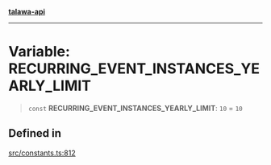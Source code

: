 [**talawa-api**](../../README.md)

***

# Variable: RECURRING\_EVENT\_INSTANCES\_YEARLY\_LIMIT

> `const` **RECURRING\_EVENT\_INSTANCES\_YEARLY\_LIMIT**: `10` = `10`

## Defined in

[src/constants.ts:812](https://github.com/Suyash878/talawa-api/blob/e4413cec641a837926071678fed3c7f67234e31e/src/constants.ts#L812)
